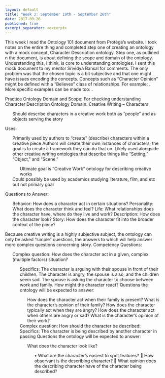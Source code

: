 ```yaml
---
layout: default
title: "Week 3: September 19th - September 26th"
date: 2017-09-26
published: true
excerpt_separator: <excerpt>
---
```

<p>This week I read the Ontology 101 document from Protégé’s website. I took notes on the entire thing and completed step one of creating an ontology with a mock concept, Character Description ontology. <excerpt> Step one, as outlined n the document, is about defining the scope and domain of the ontology. Understanding this, I think, is core to understanding ontologies. I sent this mock document to my mentor Srividya Bansal for comments. The only problem was that the chosen topic is a bit subjective and that one might have issues encoding the concepts. Concepts such as “Character Opinion” might be defined with a “Believes” class of relationships. For example: <Character> <Believes> <Christianity>. More specific examples can be made too: <Character> <BelievesIsCute> <Dogs>.</p>
Practice Ontology Domain and Scope: For checking understanding
Character Description Ontology
Domain: Creative Writing – Characters
<ul>Should describe characters in a creative work both as “people” and as objects serving the story</ul>
Uses:
<ul>Primarily used by authors to “create” (describe) characters within a creative piece
Authors will create their own instances of characters; the goal is to create a framework they can do that on.
Likely used alongside other creative writing ontologies that describe things like “Setting,” “Object,” and “Scene.”
<ul>Ultimate goal is “Creative Work” ontology for describing creative works</ul>
Could possibly be used by academics studying literature, film, and etc but not primary goal</ul>
Questions to Answer:
<ul>Behavior: How does a character act in certain situations?
Personality: What does the character think and feel?
Life: What relationships does the character have, where do they live and work?
Description: How does the character look?
Story: How does the character fit into the broader context of the piece?</ul>
Because creative writing is a highly subjective subject, the ontology can only be asked “simple” questions, the answers to which will help answer more complex questions concerning story.
Competency Questions:
<ul>Complex question: How does the character act in a given, complex (multiple factors) situation?
<ul>Specifics: The character is arguing with their spouse in front of their children. The character is angry, the spouse is also, and the children seem sad. The spouse is asking the character to choose between work and family. How might the character react?
Questions the ontology will be expected to answer:
<ul>How does the character act when their family is present? 
What is the character’s opinion of their family?
How does the character typically act when they are angry?
How does the character act when others are angry or sad?
What is the character’s opinion of their work?</ul>
Complex question: How should the character be described:
Specifics: The character is being described by another character in passing
Questions the ontology will be expected to answer:
<ul>What does the character look like?<ul>
•	What are the character’s easiest to spot features?
	How observant is the describing character?
	What opinion does the describing character have of the character being described?
